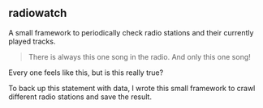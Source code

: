 radiowatch
----------

A small framework to periodically check radio stations and their currently played tracks.

> There is always this one song in the radio. 
> And only this one song!

Every one feels like this, but is this really true?

To back up this statement with data, I wrote this small framework
to crawl different radio stations and save the result.